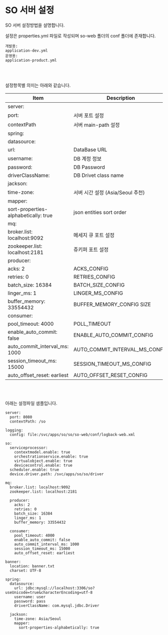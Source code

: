 # SO 서버 설정

SO 서버 설정방법을 설명합니다.

설정은 properties.yml 파일로 작성되며 so-web 폴더의 conf 폴더에 존재합니다.

```
개발용:
application-dev.yml
운영용:
application-product.yml
```
<br>
<br>

설정항목별 의미는 아래와 같습니다.


Item              | Description
----------------- | --------------------------
server: | 
	port:        | 서버 포트 설정 
	contextPath  | 서버 main-path 설정 
spring: | 
  datasource: | 
    url:      | DataBase URL
    username: | DB 계정 정보
    password: | DB Password
    driverClassName: | DB Drivet class name
  jackson: | 
    time-zone: | 서버 시간 설정 (Asia/Seoul 추천)
    mapper: | 
      sort-properties-alphabetically: true | json entities sort order
mq: | 
  broker.list: localhost:9092 | 메세지 큐 포트 설정 
  zookeeper.list: localhost:2181 | 쥬키퍼 포트 설정 
  producer: | 
    acks: 2	| ACKS_CONFIG
    retries: 0	| RETRIES_CONFIG
    batch_size: 16384 | BATCH_SIZE_CONFIG
    linger_ms: 1 | LINGER_MS_CONFIG
    buffer_memory: 33554432 | BUFFER_MEMORY_CONFIG SIZE
  consumer: | 
    pool_timeout: 4000 | POLL_TIMEOUT
    enable_auto_commit: false | ENABLE_AUTO_COMMIT_CONFIG
    auto_commit_interval_ms: 1000 | AUTO_COMMIT_INTERVAL_MS_CONFIG
    session_timeout_ms: 15000 | SESSION_TIMEOUT_MS_CONFIG
    auto_offset_reset: earliest | AUTO_OFFSET_RESET_CONFIG
	  
<br>
<br>

아래는 설정파일 샘플입니다.

```
server:
  port: 8080
  contextPath: /so

logging:
  config: file:/svc/apps/so/so/so-web/conf/logback-web.xml

so:
  serviceprocessor:
    contextmodel.enable: true
    orchestrationservice.enable: true
    virtualobject.enable: true
    devicecontrol.enable: true
  scheduler.enable: true
  device.driver.path: /svc/apps/so/so/driver

mq:
  broker.list: localhost:9092
  zookeeper.list: localhost:2181

  producer:
    acks: 2
    retries: 0
    batch_size: 16384
    linger_ms: 1
    buffer_memory: 33554432

  consumer:
    pool_timeout: 4000
    enable_auto_commit: false
    auto_commit_interval_ms: 1000
    session_timeout_ms: 15000
    auto_offset_reset: earliest

banner:
  location: banner.txt
  charset: UTF-8
  
spring:
  datasource:
    url: jdbc:mysql://localhost:3306/so?useUnicode=true&characterEncoding=utf-8
    username: user
    password: pass
    driverClassName: com.mysql.jdbc.Driver

  jackson:
    time-zone: Asia/Seoul
    mapper:
      sort-properties-alphabetically: true
```

<br>
<br>
